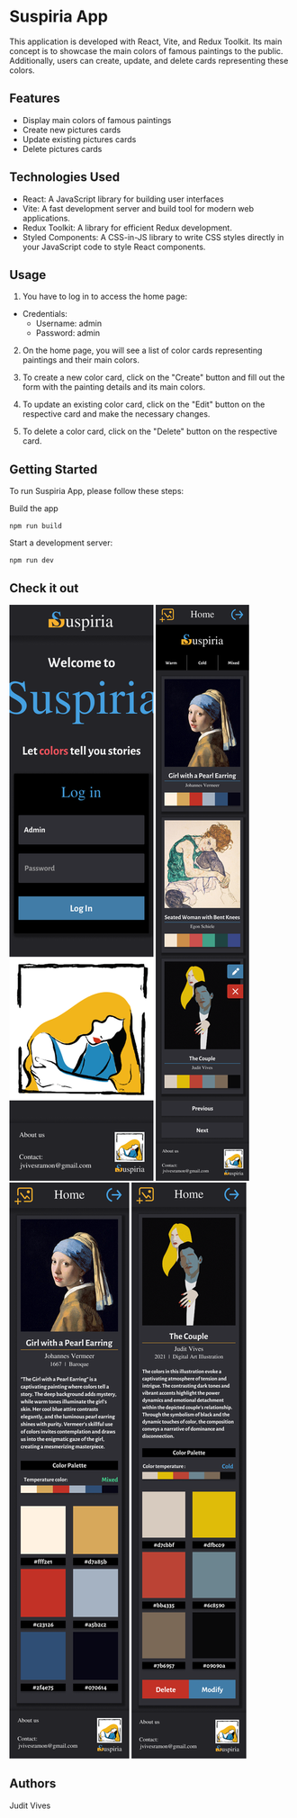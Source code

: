 # Suspiria App

This application is developed with React, Vite, and Redux Toolkit. Its main concept is to showcase the main colors of famous paintings to the public. Additionally, users can create, update, and delete cards representing these colors.

## Features

- Display main colors of famous paintings
- Create new pictures cards
- Update existing pictures cards
- Delete pictures cards

## Technologies Used

- React: A JavaScript library for building user interfaces
- Vite: A fast development server and build tool for modern web applications.
- Redux Toolkit: A library for efficient Redux development.
- Styled Components: A CSS-in-JS library to write CSS styles directly in your JavaScript code to style React components.

## Usage

1. You have to log in to access the home page:

- Credentials:
  - Username: admin
  - Password: admin

2. On the home page, you will see a list of color cards representing paintings and their main colors.

3. To create a new color card, click on the "Create" button and fill out the form with the painting details and its main colors.

4. To update an existing color card, click on the "Edit" button on the respective card and make the necessary changes.

5. To delete a color card, click on the "Delete" button on the respective card.

## Getting Started

To run Suspiria App, please follow these steps:

Build the app

```
npm run build
```

Start a development server:

```
npm run dev
```

## Check it out

![Suspiria App](./public/images/media/welcome-login-page.png)
![Suspiria App](./public/images/media/collection-cards.png)
![Suspiria App](./public/images/media/detail-card.png)
![Suspiria App](./public/images/media/own-create-detail-card.png)

## Authors

Judit Vives
